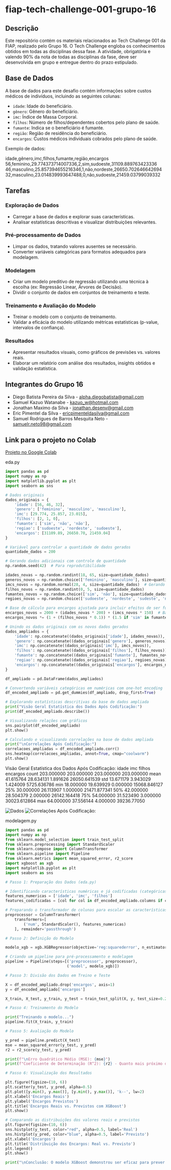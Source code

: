 # fiap-tech-challenge-001-grupo-16

## Descrição
Este repositório contém os materiais relacionados ao Tech Challenge 001 da FIAP, realizado pelo Grupo 16. O Tech Challenge engloba os conhecimentos obtidos em todas as disciplinas dessa fase. A atividade, obrigatória e valendo 90% da nota de todas as disciplinas da fase, deve ser desenvolvida em grupo e entregue dentro do prazo estipulado.

## Base de Dados
A base de dados para este desafio contém informações sobre custos médicos de indivíduos, incluindo as seguintes colunas:
- `idade`: Idade do beneficiário.
- `gênero`: Gênero do beneficiário.
- `imc`: Índice de Massa Corporal.
- `filhos`: Número de filhos/dependentes cobertos pelo plano de saúde.
- `fumante`: Indica se o beneficiário é fumante.
- `região`: Região de residência do beneficiário.
- `encargos`: Custos médicos individuais cobrados pelo plano de saúde.

Exemplo de dados:
        
idade,gênero,imc,filhos,fumante,região,encargos
56,feminino,29.774373714007336,2,sim,sudoeste,31109.889763423336
46,masculino,25.857394655216346,1,não,nordeste,26650.702646642694
32,masculino,23.014839993647488,0,não,sudoeste,21459.03799039332



## Tarefas
### Exploração de Dados
- Carregar a base de dados e explorar suas características.
- Analisar estatísticas descritivas e visualizar distribuições relevantes.

### Pré-processamento de Dados
- Limpar os dados, tratando valores ausentes se necessário.
- Converter variáveis categóricas para formatos adequados para modelagem.

### Modelagem
- Criar um modelo preditivo de regressão utilizando uma técnica à escolha (ex: Regressão Linear, Árvores de Decisão).
- Dividir o conjunto de dados em conjuntos de treinamento e teste.

### Treinamento e Avaliação do Modelo
- Treinar o modelo com o conjunto de treinamento.
- Validar a eficácia do modelo utilizando métricas estatísticas (p-value, intervalos de confiança).

### Resultados
- Apresentar resultados visuais, como gráficos de previsões vs. valores reais.
- Elaborar um relatório com análise dos resultados, insights obtidos e validação estatística.

## Integrantes do Grupo 16
- Diego Batista Pereira da Silva - alpha.diegobatista@gmail.com
- Samuel Kazuo Watanabe - kazuo_w@hotmail.com
- Jonathan Maximo da Silva - jonathan.desenv@gmail.com
- Eric Pimentel da Silva - ericpimenteldasilva@gmail.com
- Samuel Rodrigues de Barros Mesquita Neto - samuelr.neto98@gmail.com

## Link para o projeto no Colab
[Projeto no Google Colab](https://colab.research.google.com/drive/1zULzY9aOSaV3e-BQA-O_05fROMLyIU5b?usp=sharing)


eda.py
```python
import pandas as pd
import numpy as np
import matplotlib.pyplot as plt
import seaborn as sns

# Dados originais
dados_originais = {
    'idade': [56, 46, 32],
    'genero': ['feminino', 'masculino', 'masculino'],
    'imc': [29.774, 25.857, 23.015],
    'filhos': [2, 1, 0],
    'fumante': ['sim', 'não', 'não'],
    'regiao': ['sudoeste', 'nordeste', 'sudoeste'],
    'encargos': [31109.89, 26650.70, 21459.04]
}

# Variável para controlar a quantidade de dados gerados
quantidade_dados = 200

# Gerando dados adicionais com controle de quantidade
np.random.seed(42)  # Para reprodutibilidade

idades_novas = np.random.randint(18, 65, size=quantidade_dados)
generos_novos = np.random.choice(['feminino', 'masculino'], size=quantidade_dados)
imcs_novos = np.random.normal(28, 4, size=quantidade_dados)  # Gerando IMCs com distribuição normal
filhos_novos = np.random.randint(0, 5, size=quantidade_dados)
fumantes_novos = np.random.choice(['sim', 'não'], size=quantidade_dados, p=[0.2, 0.8])  # Probabilidades para fumantes
regioes_novas = np.random.choice(['sudoeste', 'nordeste', 'sudeste', 'norte'], size=quantidade_dados)

# Base de cálculo para encargos ajustada para incluir efeitos de ser fumante e número de filhos
encargos_novos = 2000 + (idades_novas * 200) + (imcs_novos * 150)  # Base de cálculo para encargos
encargos_novos *= (1 + (filhos_novos * 0.1)) * (1.5 if 'sim' in fumantes_novos else 1)

# Unindo os dados originais com os novos dados gerados
dados_ampliados = {
    'idade': np.concatenate((dados_originais['idade'], idades_novas)),
    'genero': np.concatenate((dados_originais['genero'], generos_novos)),
    'imc': np.concatenate((dados_originais['imc'], imcs_novos)),
    'filhos': np.concatenate((dados_originais['filhos'], filhos_novos)),
    'fumante': np.concatenate((dados_originais['fumante'], fumantes_novos)),
    'regiao': np.concatenate((dados_originais['regiao'], regioes_novas)),
    'encargos': np.concatenate((dados_originais['encargos'], encargos_novos))
}

df_ampliado = pd.DataFrame(dados_ampliados)

# Convertendo variáveis categóricas em numéricas com one-hot encoding
df_encoded_ampliado = pd.get_dummies(df_ampliado, drop_first=True)

# Explorando estatísticas descritivas da base de dados ampliada
print("Visão Geral Estatística dos Dados Após Codificação:")
print(df_encoded_ampliado.describe())

# Visualizando relações com gráficos
sns.pairplot(df_encoded_ampliado)
plt.show()

# Calculando e visualizando correlações na base de dados ampliada
print("\nCorrelações Após Codificação:")
correlacoes_ampliadas = df_encoded_ampliado.corr()
sns.heatmap(correlacoes_ampliadas, annot=True, cmap="coolwarm")
plt.show()

```

Visão Geral Estatística dos Dados Após Codificação:
            idade         imc      filhos      encargos
count  203.000000  203.000000  203.000000    203.000000
mean    41.615764   28.634131    1.891626  26050.641539
std     13.671179    3.943029    1.424009   5725.636786
min     18.000000   19.639929    0.000000  15068.846127
25%     30.000000   26.113907    1.000000  21471.877341
50%     42.000000   28.504379    2.000000  26142.164418
75%     54.000000   31.523490    3.000000  30023.612864
max     64.000000   37.556144    4.000000  39236.77050


![Dados](images/baixados.png)
![Correlações Após Codificação:](images/baixados02.png "Correlações Após Codificação:")


modelagem.py

```python
import pandas as pd
import numpy as np
from sklearn.model_selection import train_test_split
from sklearn.preprocessing import StandardScaler
from sklearn.compose import ColumnTransformer
from sklearn.pipeline import Pipeline
from sklearn.metrics import mean_squared_error, r2_score
import xgboost as xgb
import matplotlib.pyplot as plt
import seaborn as sns

# Passo 1: Preparação dos Dados (eda.py)

# Identificando características numéricas e já codificadas (categóricas)
features_numericas = ['idade', 'imc', 'filhos']
features_codificadas = [col for col in df_encoded_ampliado.columns if col not in features_numericas + ['encargos']]

# Preparando o transformador de colunas para escalar as características numéricas
preprocessor = ColumnTransformer(
    transformers=[
        ('num', StandardScaler(), features_numericas)
    ], remainder='passthrough')

# Passo 2: Definição do Modelo

modelo_xgb = xgb.XGBRegressor(objective='reg:squarederror', n_estimators=300, learning_rate=0.05, random_state=42)

# Criando um pipeline para pré-processamento e modelagem
pipeline = Pipeline(steps=[('preprocessor', preprocessor),
                           ('model', modelo_xgb)])

# Passo 3: Divisão dos Dados em Treino e Teste

X = df_encoded_ampliado.drop('encargos', axis=1)
y = df_encoded_ampliado['encargos']

X_train, X_test, y_train, y_test = train_test_split(X, y, test_size=0.2, random_state=42)

# Passo 4: Treinamento do Modelo

print("Treinando o modelo...")
pipeline.fit(X_train, y_train)

# Passo 5: Avaliação do Modelo

y_pred = pipeline.predict(X_test)
mse = mean_squared_error(y_test, y_pred)
r2 = r2_score(y_test, y_pred)

print(f"\nErro Quadrático Médio (MSE): {mse}")
print(f"Coeficiente de Determinação (R^2): {r2} - Quanto mais próximo de 1, melhor.")

# Passo 6: Visualização dos Resultados

plt.figure(figsize=(10, 6))
plt.scatter(y_test, y_pred, alpha=0.5)
plt.plot([y.min(), y.max()], [y.min(), y.max()], 'k--', lw=2)
plt.xlabel('Encargos Reais')
plt.ylabel('Encargos Previstos')
plt.title('Encargos Reais vs. Previstos com XGBoost')
plt.show()

# Comparando as distribuições dos valores reais e previstos
plt.figure(figsize=(10, 6))
sns.histplot(y_test, color="red", alpha=0.5, label='Real')
sns.histplot(y_pred, color="blue", alpha=0.5, label='Previsto')
plt.xlabel('Encargos')
plt.title('Distribuição dos Encargos: Real vs. Previsto')
plt.legend()
plt.show()

print("\nConclusão: O modelo XGBoost demonstrou ser eficaz para prever os custos médicos com base nas características fornecidas, como mostram os resultados visuais e as métricas de avaliação.")
```
